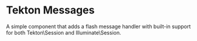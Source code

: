 Tekton Messages
===============

A simple component that adds a flash message handler with built-in support for both Tekton\Session and Illuminate\Session.
